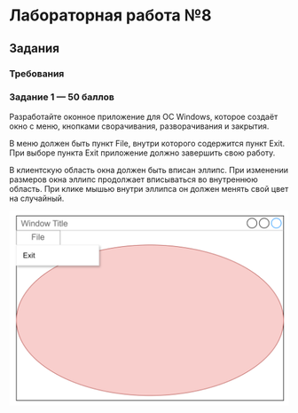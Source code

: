 # Лабораторная работа №8

## Задания

### Требования

### Задание 1 — 50 баллов

Разработайте оконное приложение для ОС Windows, которое создаёт окно с меню,
кнопками сворачивания, разворачивания и закрытия.

В меню должен быть пункт File, внутри которого содержится пункт Exit.
При выборе пункта Exit приложение должно завершить свою работу.

В клиентскую область окна должен быть вписан эллипс. При изменении размеров окна
эллипс продолжает вписываться во внутреннюю область.
При клике мышью внутри эллипса он должен менять свой цвет на случайный.

![alt text](images/win-with-menu.png)
